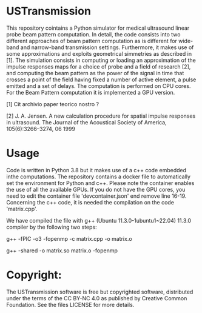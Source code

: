 # USTransmission
This repository cointains a Python simulator for medical ultrasound linear probe beam pattern computation.
In detail, the code consists into two different approaches of beam pattern computation as is different for wide-band and narrow-band transmission settings.
Furthermore, it makes use of some approximations and exploits geometrical simmetries as described in [1].
The simulation consists in computing or loading an approximation of the impulse responses maps for a choice of probe and a field of research [2], and computing the beam pattern as the power of the signal in time that crosses a point of the field having fixed a number of active element, a pulse emitted and a set of delays.
The computation is performed on CPU cores. For the Beam Pattern computation it is implemented a GPU version.


[1] Cit archivio paper teorico nostro ?

[2] J. A. Jensen. A new calculation procedure for spatial impulse responses in ultrasound. The Journal of the Acoustical Society of America, 105(6):3266–3274, 06 1999

# Usage
Code is written in Python 3.8 but it makes use of a c++ code embedded inthe computations. The repository contains a docker file to automatically set the environment for Python and c++. Please note the container enables the use of all the available GPUs. If you do not have the GPU cores, you need to edit the container file 'devcontainer.json' end remove line 16-19.
Concerning the c++ code, it is needed the compilation on the code 'matrix.cpp'.

We have compiled the file with g++ (Ubuntu 11.3.0-1ubuntu1~22.04) 11.3.0 compiler by the following two steps:

  g++ -fPIC -o3 -fopenmp -c matrix.cpp -o matrix.o   
  
  g++ -shared -o matrix.so matrix.o -fopenmp



# Copyright:
The USTransmission software is free but copyrighted software, distributed under the terms of the CC BY-NC 4.0 as published by Creative Common Foundation. See the files LICENSE for more details.
